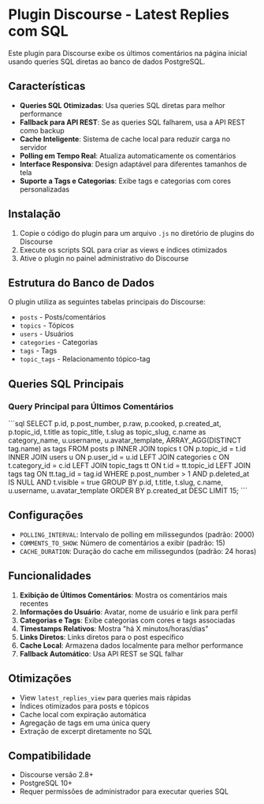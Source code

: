 # Plugin Discourse - Latest Replies com SQL

Este plugin para Discourse exibe os últimos comentários na página inicial usando queries SQL diretas ao banco de dados PostgreSQL.

## Características

- **Queries SQL Otimizadas**: Usa queries SQL diretas para melhor performance
- **Fallback para API REST**: Se as queries SQL falharem, usa a API REST como backup
- **Cache Inteligente**: Sistema de cache local para reduzir carga no servidor
- **Polling em Tempo Real**: Atualiza automaticamente os comentários
- **Interface Responsiva**: Design adaptável para diferentes tamanhos de tela
- **Suporte a Tags e Categorias**: Exibe tags e categorias com cores personalizadas

## Instalação

1. Copie o código do plugin para um arquivo `.js` no diretório de plugins do Discourse
2. Execute os scripts SQL para criar as views e índices otimizados
3. Ative o plugin no painel administrativo do Discourse

## Estrutura do Banco de Dados

O plugin utiliza as seguintes tabelas principais do Discourse:

- `posts` - Posts/comentários
- `topics` - Tópicos
- `users` - Usuários
- `categories` - Categorias
- `tags` - Tags
- `topic_tags` - Relacionamento tópico-tag

## Queries SQL Principais

### Query Principal para Últimos Comentários

\`\`\`sql
SELECT 
  p.id,
  p.post_number,
  p.raw,
  p.cooked,
  p.created_at,
  p.topic_id,
  t.title as topic_title,
  t.slug as topic_slug,
  c.name as category_name,
  u.username,
  u.avatar_template,
  ARRAY_AGG(DISTINCT tag.name) as tags
FROM posts p
INNER JOIN topics t ON p.topic_id = t.id
INNER JOIN users u ON p.user_id = u.id
LEFT JOIN categories c ON t.category_id = c.id
LEFT JOIN topic_tags tt ON t.id = tt.topic_id
LEFT JOIN tags tag ON tt.tag_id = tag.id
WHERE 
  p.post_number > 1 
  AND p.deleted_at IS NULL
  AND t.visible = true
GROUP BY p.id, t.title, t.slug, c.name, u.username, u.avatar_template
ORDER BY p.created_at DESC
LIMIT 15;
\`\`\`

## Configurações

- `POLLING_INTERVAL`: Intervalo de polling em milissegundos (padrão: 2000)
- `COMMENTS_TO_SHOW`: Número de comentários a exibir (padrão: 15)
- `CACHE_DURATION`: Duração do cache em milissegundos (padrão: 24 horas)

## Funcionalidades

1. **Exibição de Últimos Comentários**: Mostra os comentários mais recentes
2. **Informações do Usuário**: Avatar, nome de usuário e link para perfil
3. **Categorias e Tags**: Exibe categorias com cores e tags associadas
4. **Timestamps Relativos**: Mostra "há X minutos/horas/dias"
5. **Links Diretos**: Links diretos para o post específico
6. **Cache Local**: Armazena dados localmente para melhor performance
7. **Fallback Automático**: Usa API REST se SQL falhar

## Otimizações

- View `latest_replies_view` para queries mais rápidas
- Índices otimizados para posts e tópicos
- Cache local com expiração automática
- Agregação de tags em uma única query
- Extração de excerpt diretamente no SQL

## Compatibilidade

- Discourse versão 2.8+
- PostgreSQL 10+
- Requer permissões de administrador para executar queries SQL
